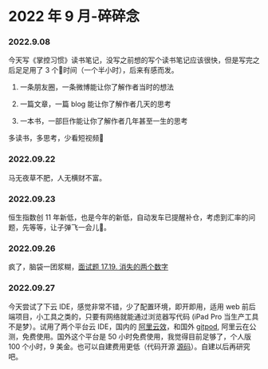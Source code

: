 # 2022 年 9 月-碎碎念


### 2022.9.08

今天写《掌控习惯》读书笔记，没写之前想的写个读书笔记应该很快，但是写完之后足足用了 3 个🍅时间（一个半小时），后来有感而发。

1. 一条朋友圈，一条微博能让你了解作者当时的想法

2. 一篇文章，一篇 blog 能让你了解作者几天的思考

3. 一本书，一部巨作能让你了解作者几年甚至一生的思考

多读书，多思考，少看短视频🤔

### 2022.09.22

马无夜草不肥，人无横财不富。

### 2022.09.23 

恒生指数创 11 年新低，也是今年的新低，自动发车已提醒补仓，考虑到汇率的问题，先等等，让子弹飞一会儿🎈。

### 2022.09.26
疯了，脑袋一团浆糊，[面试题 17.19. 消失的两个数字](https://leetcode.cn/problems/missing-two-lcci/)

### 2022.09.27
今天尝试了下云 IDE，感觉非常不错，少了配置环境，即开即用，适用 web 前后端项目，小工具之类的，只要有网络就能通过浏览器写代码 (iPad Pro 当生产工具不是梦）。试用了两个平台云 IDE，国内的 [阿里云效](https://ide.aliyun.com/)，和国外 [gitpod](https://gitpod.io/), 阿里云在公测，免费使用。国外这个平台是 50 小时免费使用，我觉得目前足够了，个人版 100 个小时，9 美金。也可以自建费用更低（代码开源 [源码](https://github.com/gitpod-io/openvscode-server/tree/main)）。自建以后再研究吧。

